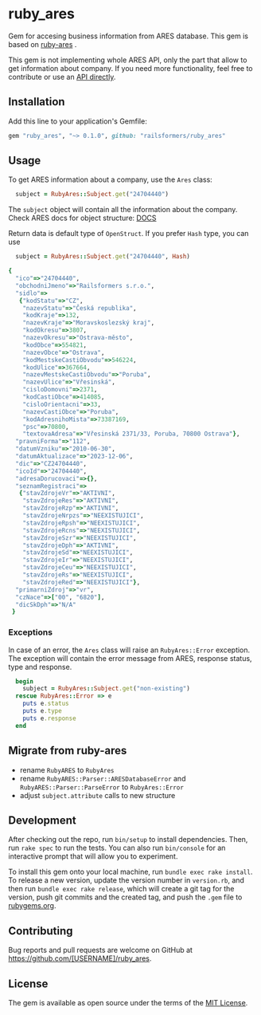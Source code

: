 # ruby_ares

Gem for accesing business information from ARES database. This gem is based on [ruby-ares](https://github.com/strzibny/ruby-ares) .

This gem is not implementing whole ARES API, only the part that allow to get information about company. If you need more functionality, feel free to contribute or use an [API directly](https://ares.gov.cz/stranky/vyvojar-info).

## Installation

Add this line to your application's Gemfile:

```ruby
gem "ruby_ares", "~> 0.1.0", github: "railsformers/ruby_ares"
```

## Usage

To get ARES information about a company, use the `Ares` class:

```ruby
  subject = RubyAres::Subject.get("24704440")
```

The `subject` object will contain all the information about the company. Check ARES docs for object structure: [DOCS](https://ares.gov.cz/swagger-ui/#/ekonomicke-subjekty/vratEkonomickySubjekt)

Return data is default type of `OpenStruct`. If you prefer `Hash` type, you can use
```ruby
  subject = RubyAres::Subject.get("24704440", Hash)
```

```ruby
{
  "ico"=>"24704440",
  "obchodniJmeno"=>"Railsformers s.r.o.",
  "sidlo"=>
   {"kodStatu"=>"CZ",
    "nazevStatu"=>"Česká republika",
    "kodKraje"=>132,
    "nazevKraje"=>"Moravskoslezský kraj",
    "kodOkresu"=>3807,
    "nazevOkresu"=>"Ostrava-město",
    "kodObce"=>554821,
    "nazevObce"=>"Ostrava",
    "kodMestskeCastiObvodu"=>546224,
    "kodUlice"=>367664,
    "nazevMestskeCastiObvodu"=>"Poruba",
    "nazevUlice"=>"Vřesinská",
    "cisloDomovni"=>2371,
    "kodCastiObce"=>414085,
    "cisloOrientacni"=>33,
    "nazevCastiObce"=>"Poruba",
    "kodAdresnihoMista"=>73387169,
    "psc"=>70800,
    "textovaAdresa"=>"Vřesinská 2371/33, Poruba, 70800 Ostrava"},
  "pravniForma"=>"112",
  "datumVzniku"=>"2010-06-30",
  "datumAktualizace"=>"2023-12-06",
  "dic"=>"CZ24704440",
  "icoId"=>"24704440",
  "adresaDorucovaci"=>{},
  "seznamRegistraci"=>
   {"stavZdrojeVr"=>"AKTIVNI",
    "stavZdrojeRes"=>"AKTIVNI",
    "stavZdrojeRzp"=>"AKTIVNI",
    "stavZdrojeNrpzs"=>"NEEXISTUJICI",
    "stavZdrojeRpsh"=>"NEEXISTUJICI",
    "stavZdrojeRcns"=>"NEEXISTUJICI",
    "stavZdrojeSzr"=>"NEEXISTUJICI",
    "stavZdrojeDph"=>"AKTIVNI",
    "stavZdrojeSd"=>"NEEXISTUJICI",
    "stavZdrojeIr"=>"NEEXISTUJICI",
    "stavZdrojeCeu"=>"NEEXISTUJICI",
    "stavZdrojeRs"=>"NEEXISTUJICI",
    "stavZdrojeRed"=>"NEEXISTUJICI"},
  "primarniZdroj"=>"vr",
  "czNace"=>["00", "6820"],
  "dicSkDph"=>"N/A"
 }
```

### Exceptions

In case of an error, the `Ares` class will raise an `RubyAres::Error` exception. The exception will contain the error message from ARES, response status, type and response.

```ruby
  begin
    subject = RubyAres::Subject.get("non-existing")
  rescue RubyAres::Error => e
    puts e.status
    puts e.type
    puts e.response
  end
```

## Migrate from ruby-ares

* rename `RubyARES` to `RubyAres`
* rename `RubyARES::Parser::ARESDatabaseError` and `RubyARES::Parser::ParseError` to `RubyAres::Error`
* adjust `subject.attribute` calls to new structure


## Development

After checking out the repo, run `bin/setup` to install dependencies. Then, run `rake spec` to run the tests. You can also run `bin/console` for an interactive prompt that will allow you to experiment.

To install this gem onto your local machine, run `bundle exec rake install`. To release a new version, update the version number in `version.rb`, and then run `bundle exec rake release`, which will create a git tag for the version, push git commits and the created tag, and push the `.gem` file to [rubygems.org](https://rubygems.org).

## Contributing

Bug reports and pull requests are welcome on GitHub at https://github.com/[USERNAME]/ruby_ares.

## License

The gem is available as open source under the terms of the [MIT License](https://opensource.org/licenses/MIT).
